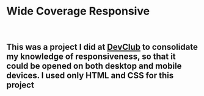 <h1> Wide Coverage Responsive</h1>
<br>
<h2>This was a project I did at <a href="https://rodolfomori.com.br/devclub">DevClub</a> to consolidate my knowledge of responsiveness, so that it could be opened on both desktop and mobile devices. I used only HTML and CSS for this project</h2>
